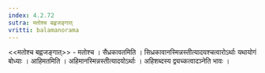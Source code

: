 ```yaml
---
index: 4.2.72
sutra: मतोश्च बह्वजङ्गात्‌
vritti: balamanorama
---
```


<<मतोश्च बह्वजङ्गात्>> - मतोश्च । सैध्रकावतमिति । सिध्रकावानस्मिन्नस्तीत्यादयश्चत्वारोऽर्थाः यथायोगं बोध्याः । आहिमतमिति । अहिमानस्मिन्नस्तीत्यादयोऽर्थाः । अहिशब्दस्य द्व्यच्कत्वादञ्नेति भावः । 